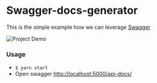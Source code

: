 # Swagger-docs-generator

This is the simple example how we can leverage [Swagger](https://swagger.io/specification/#infoObject)

![Project Demo](gifty.gif)

### Usage
- `$ yarn start`
- Open swagger [http://localhost:5000/api-docs/](http://localhost:5000/api-docs/)
